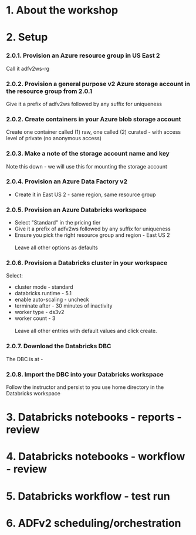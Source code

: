 # 1. About the workshop


# 2. Setup

### 2.0.1. Provision an Azure resource group in US East 2
Call it adfv2ws-rg

### 2.0.2. Provision a general purpose v2 Azure storage account in the resource group from 2.0.1
Give it a prefix of adfv2ws followed by any suffix for uniqueness

### 2.0.2. Create containers in your Azure blob storage account 
Create one container called (1) raw, one called (2) curated - with access level of private (no anonymous access)

### 2.0.3. Make a note of the storage account name and key 
Note this down - we will use this for mounting the storage account

### 2.0.4. Provision an Azure Data Factory v2
- Create it in East US 2 - same region, same resource group

### 2.0.5. Provision an Azure Databricks workspace
- Select "Standard" in the pricing tier
- Give it a prefix of adfv2ws followed by any suffix for uniqueness<br>
- Ensure you pick the right resource group and region - East US 2<br><br>
Leave all other options as defaults

### 2.0.6. Provision a Databricks cluster in your workspace
Select:
- cluster mode - standard
- databricks runtime - 5.1
- enable auto-scaling - uncheck
- terminate after - 30 minutes of inactivity
- worker type - ds3v2
- worker count - 3<br><br>
Leave all other entries with default values and click create.

### 2.0.7. Download the Databricks DBC
The DBC is at -


### 2.0.8. Import the DBC into your Databricks workspace
Follow the instructor and persist to you use home directory in the Databricks workspace

# 3. Databricks notebooks - reports - review


# 4. Databricks notebooks - workflow - review


# 5. Databricks workflow - test run


# 6. ADFv2 scheduling/orchestration 
